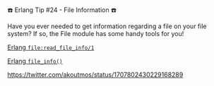 ☎️ Erlang Tip #24 - File Information ☎️

Have you ever needed to get information regarding a file on your file system? If so, the File module has some handy tools for you!

[Erlang `file:read_file_info/1`](https://www.erlang.org/doc/man/file#read_file_info-1)

[Erlang `file_info()`](https://www.erlang.org/doc/man/file#type-file_info)

https://twitter.com/akoutmos/status/1707802430229168289